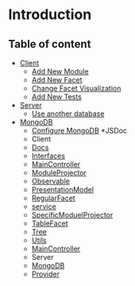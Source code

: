 # Introduction

## Table of content
* [Client](client_part.md)
  * [Add New Module](client_part.md#add-new-module)
  * [Add New Facet](client_part.md#add-new-facet)
  * [Change Facet Visualization](client_part.md#change-facet-visualization)
  * [Add New Tests](client_part.md#add-new-tests)
* [Server](server_part.md)
  * [Use another database](server_part.md#use-another-database)
* [MongoDB](database_part.md)
  * [Configure MongoDB](database_part.md#configure-mongoDB)
*JSDoc
  * Client
  * [Docs](jsdoc/doc.md)
  * [Interfaces](jsdoc/interface.md)
  * [MainController](jsdoc/mainController.md)
  * [ModuleProjector](jsdoc/moduleProjector.md)
  * [Observable](jsdoc/observable.md)
  * [PresentationModel](jsdoc/presentationModel.md)
  * [RegularFacet](jsdoc/regularFacet.md)
  * [service](jsdoc/service.md)
  * [SpecificModuelProjector](jsdoc/specificModuelProjector.md)
  * [TableFacet](tableFacet/mainController.md)
  * [Tree](jsdoc/tree.md)
  * [Utils](jsdoc/util.md)
  * [MainController](jsdoc/mainController.md)
  * Server
  * [MongoDB](jsdoc/mongoDB.md)
  * [Provider](jsdoc/provider.md)

 
